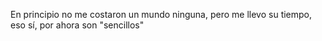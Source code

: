 En principio no me costaron un mundo ninguna, pero me llevo su tiempo, eso sí, por ahora son "sencillos"
